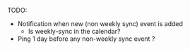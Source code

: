 TODO:

-   Notification when new (non weekly sync) event is added
    - Is weekly-sync in the calendar?
-   Ping 1 day before any non-weekly sync event ?

